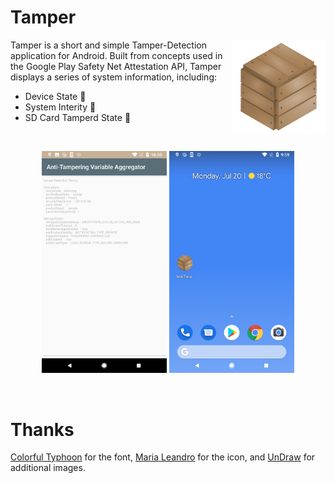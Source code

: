 # Tamper

<img align="right" width="150" height="150" src="Images\icon.png">
Tamper is a short and simple Tamper-Detection application for Android. Built from concepts used in the Google Play Safety Net Attestation API, Tamper displays a series of system information, including:

 - Device State 📱
 - System Interity 📡
 - SD Card Tamperd State 💾


<br>
<p align="center">
  <img src="/Images/screenshot_1.png" width="200" />
  <img src="/Images/screenshot_2.png" width="200" />
</p>
<br>


# Thanks
[Colorful Typhoon](https://www.dafont.com/babyblocks.font) for the font, [Maria Leandro](https://www.iconfinder.com/tatica) for the icon, and [UnDraw](https://undraw.co/) for additional images. 
